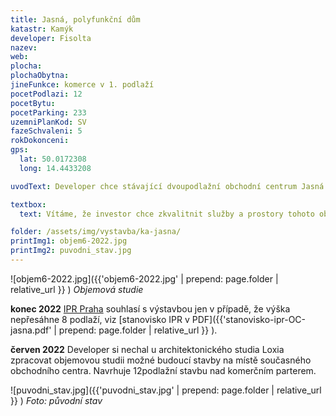 ```yaml
---
title: Jasná, polyfunkční dům
katastr: Kamýk
developer: Fisolta
nazev:
web:
plocha:
plochaObytna:
jineFunkce: komerce v 1. podlaží
pocetPodlazi: 12
pocetBytu:
pocetParking: 233
uzemniPlanKod: SV
fazeSchvaleni: 5
rokDokonceni:
gps:
  lat: 50.0172308
  long: 14.4433208

uvodText: Developer chce stávající dvoupodlažní obchodní centrum Jasná revitalizovat a nastavět na něm výškový obytný dům

textbox:
  text: Vítáme, že investor chce zkvalitnit služby a prostory tohoto obchodního centra na sídlišti. Chápeme, že přestavbu je třeba financovat zvětšením objektu a přidáním funkce bydlení. Vzhledem k blízkosti rodinných domů a k již aktuálnímu problematickému parkování v okolí jsme jako kompromis pro objekt s maximálně 4 patry, tedy po vzoru návrhu pro výšku obchodního centra Obzor v územní studii okolí metra Libuš.

folder: /assets/img/vystavba/ka-jasna/
printImg1: objem6-2022.jpg
printImg2: puvodni_stav.jpg 
---
```


![objem6-2022.jpg]({{'objem6-2022.jpg' | prepend: page.folder | relative_url }} )
_Objemová studie_

**konec 2022** [IPR Praha](https://iprpraha.cz) souhlasí s výstavbou jen v případě, že výška nepřesáhne 8 podlaží, viz [stanovisko IPR v PDF]({{'stanovisko-ipr-OC-jasna.pdf' | prepend: page.folder | relative_url }} ).

**červen 2022** Developer si nechal u architektonického studia Loxia zpracovat objemovou studii možné budoucí stavby na místě současného obchodního centra. Navrhuje 12podlažní stavbu nad komerčním parterem.

![puvodni_stav.jpg]({{'puvodni_stav.jpg' | prepend: page.folder | relative_url }} )
_Foto: původní stav_
